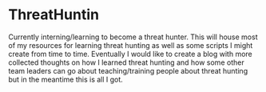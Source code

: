 # ThreatHuntin
Currently interning/learning to become a threat hunter. This will house most of my resources for learning threat hunting as well as some scripts I might create from time to time. Eventually I would like to create a blog with more collected thoughts on how I learned threat hunting and how some other team leaders can go about teaching/training people about threat hunting but in the meantime this is all I got.
